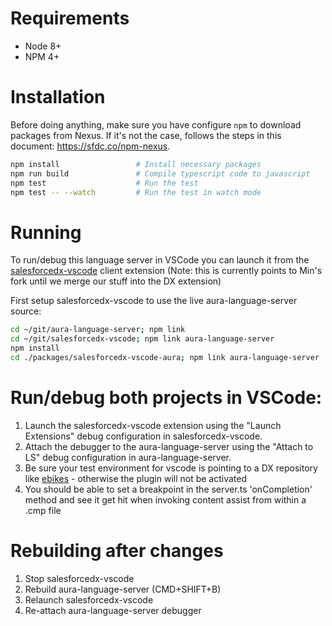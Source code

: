 # Requirements

* Node 8+
* NPM 4+

# Installation

Before doing anything, make sure you have configure `npm` to download packages from Nexus. If it's not the case, follows the steps in this document: https://sfdc.co/npm-nexus.

```sh
npm install                 # Install necessary packages
npm run build               # Compile typescript code to javascript
npm test                    # Run the test
npm test -- --watch         # Run the test in watch mode
```

# Running

To run/debug this language server in VSCode you can launch it from the [salesforcedx-vscode](https://github.com/midzelis/salesforcedx-vscode) client extension (Note: this is currently points to Min's fork until we merge our stuff into the DX extension)

First setup salesforcedx-vscode to use the live aura-language-server source:
```sh
cd ~/git/aura-language-server; npm link
cd ~/git/salesforcedx-vscode; npm link aura-language-server
npm install
cd ./packages/salesforcedx-vscode-aura; npm link aura-language-server
```

# Run/debug both projects in VSCode:
1. Launch the salesforcedx-vscode extension using the "Launch Extensions" debug configuration in salesforcedx-vscode.
2. Attach the debugger to the aura-language-server using the "Attach to LS" debug configuration in aura-language-server.
3. Be sure your test environment for vscode is pointing to a DX repository like [ebikes](https://github.com/trailheadapps/ebikes-lwc) - otherwise the plugin will not be activated
4. You should be able to set a breakpoint in the server.ts 'onCompletion' method and see it get hit when invoking content assist from within a .cmp file

# Rebuilding after changes
1. Stop salesforcedx-vscode
2. Rebuild aura-language-server (CMD+SHIFT+B)
3. Relaunch salesforcedx-vscode
4. Re-attach aura-language-server debugger